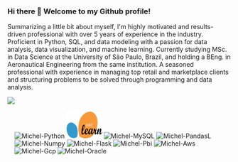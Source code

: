 ### Hi there 👋 Welcome to my Github profile!

Summarizing a little bit about myself, I'm highly motivated and results-driven professional with over 5 years of experience in the industry. Proficient
in Python, SQL, and data modeling with a passion for data analysis, data visualization, and machine learning.
Currently studying MSc. in Data Science at the University of São Paulo, Brazil, and holding a BEng. in
Aeronautical Engineering from the same institution. A seasoned professional with experience in managing
top retail and marketplace clients and structuring problems to be solved through programming and data
analysis.




<!--
**mog-br/mog-br** is a ✨ _special_ ✨ repository because its `README.md` (this file) appears on your GitHub profile.

Here are some ideas to get you started:

- 🔭 I’m currently working on ...
- 🌱 I’m currently learning ...
- 👯 I’m looking to collaborate on ...
- 🤔 I’m looking for help with ...
- 💬 Ask me about ...
- 📫 How to reach me: ...
- 😄 Pronouns: ...
- ⚡ Fun fact: ...
-->

<div>
  <img height="180em" align="left" src="https://github-readme-status.vercel.app/api?username=mog-br&show_icons=true&include_all_commits=true&count_private=true"/>
<!--
  <img align="right" src="https://github-readme-status.vercel.app/api/top-langs/?username=mog-br&layout=compact&langs_count=16"/>
-->
</div>

  ##
<div>  
<div style="display: inline_block"><br>
  <img aligh="center" alt="Michel-Python" height="60" width="80" src="https://cdn.jsdelivr.net/gh/devicons/devicon/icons/python/python-original-wordmark.svg">
  <img aligh="center" alt="Michel-Scikitn" height="60" width="80" src="https://github.com/scikit-learn/scikit-learn/blob/main/doc/logos/scikit-learn-logo-without-subtitle.svg">
  <img aligh="center" alt="Michel-MySQL" height="60" width="80" src="https://cdn.jsdelivr.net/gh/devicons/devicon/icons/mysql/mysql-original-wordmark.svg">
  <img aligh="center" alt="Michel-PandasL" height="60" width="80" src="https://cdn.jsdelivr.net/gh/devicons/devicon/icons/pandas/pandas-original-wordmark.svg">
  <img aligh="center" alt="Michel-Numpy" height="60" width="80" src="https://cdn.jsdelivr.net/gh/devicons/devicon/icons/numpy/numpy-original-wordmark.svg">
  <img aligh="center" alt="Michel-Flask" height="60" width="80" src="https://cdn.jsdelivr.net/gh/devicons/devicon/icons/flask/flask-original-wordmark.svg">
  <img aligh="center" alt="Michel-Pbi" height="48" width="66" src="https://github.com/microsoft/PowerBI-Icons/blob/main/SVG/Power-BI.svg">
  <img aligh="center" alt="Michel-Aws" height="60" width="80" src="https://cdn.jsdelivr.net/gh/devicons/devicon/icons/amazonwebservices/amazonwebservices-original-wordmark.svg">
  <img aligh="center" alt="Michel-Gcp" height="60" width="80" src="https://cdn.jsdelivr.net/gh/devicons/devicon/icons/googlecloud/googlecloud-original-wordmark.svg">
  <img aligh="center" alt="Michel-Oracle" height="60" width="80" src="https://cdn.jsdelivr.net/gh/devicons/devicon/icons/oracle/oracle-original.svg">
          
          
</div>
                  
          
  

          
